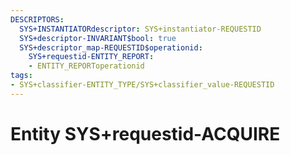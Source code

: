 ```yaml
---
DESCRIPTORS:
  SYS+INSTANTIATORdescriptor: SYS+instantiator-REQUESTID
  SYS+descriptor-INVARIANT$bool: true
  SYS+descriptor_map-REQUESTID$operationid:
    SYS+requestid-ENTITY_REPORT:
    - ENTITY_REPORToperationid
tags:
- SYS+classifier-ENTITY_TYPE/SYS+classifier_value-REQUESTID
---
```

# Entity SYS+requestid-ACQUIRE

